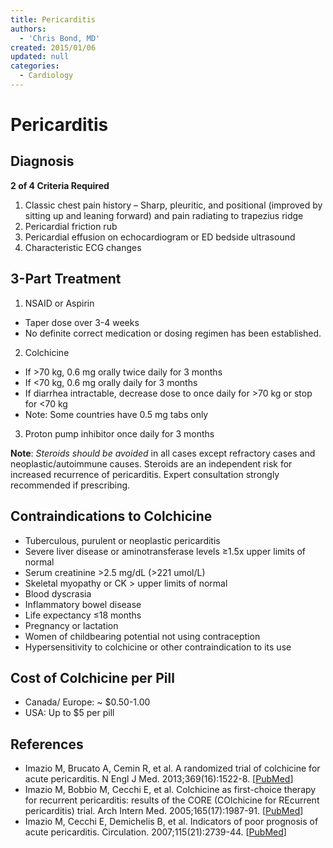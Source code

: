 ```yaml
---
title: Pericarditis
authors:
  - 'Chris Bond, MD'
created: 2015/01/06
updated: null
categories:
  - Cardiology
---
```


# Pericarditis

## Diagnosis

**2 of 4 Criteria Required**

1. Classic chest pain history – Sharp, pleuritic, and positional (improved by sitting up and leaning forward) and pain radiating to trapezius ridge
2. Pericardial friction rub
3. Pericardial effusion on echocardiogram or ED bedside ultrasound
4. Characteristic ECG changes

## 3-Part Treatment

1. <span class="drug">NSAID</span> or <span class="drug">Aspirin</span>
- Taper dose over 3-4 weeks
- No definite correct medication or dosing regimen has been established.
 
2. <span class="drug">Colchicine</span>
- If >70 kg, 0.6 mg orally twice daily for 3 months 
- If <70 kg, 0.6 mg orally daily for 3 months
- If diarrhea intractable, decrease dose to once daily for >70 kg or stop for <70 kg
- Note: Some countries have 0.5 mg tabs only
    
3. <span class="drug">Proton pump inhibitor</span> once daily for 3 months

**Note**: _Steroids should be avoided_ in all cases except refractory cases and neoplastic/autoimmune causes. Steroids are an independent risk for increased recurrence of pericarditis. Expert consultation strongly recommended if prescribing.

## Contraindications to Colchicine

- Tuberculous, purulent or neoplastic pericarditis
- Severe liver disease or aminotransferase levels ≥1.5x upper limits of normal
- Serum creatinine >2.5 mg/dL (>221 umol/L)
- Skeletal myopathy or CK > upper limits of normal
- Blood dyscrasia
- Inflammatory bowel disease
- Life expectancy ≤18 months
- Pregnancy or lactation
- Women of childbearing potential not using contraception
- Hypersensitivity to colchicine or other contraindication to its use

## Cost of Colchicine per Pill

- Canada/ Europe: ~ $0.50-1.00
- USA: Up to $5 per pill

## References

- Imazio M, Brucato A, Cemin R, et al. A randomized trial of colchicine for acute pericarditis. N Engl J Med. 2013;369(16):1522-8. [[PubMed](https://www.ncbi.nlm.nih.gov/pubmed/?term=23992557)]
- Imazio M, Bobbio M, Cecchi E, et al. Colchicine as first-choice therapy for recurrent pericarditis: results of the CORE (COlchicine for REcurrent pericarditis) trial. Arch Intern Med. 2005;165(17):1987-91. [[PubMed](https://www.ncbi.nlm.nih.gov/pubmed/?term=16186468)]
- Imazio M, Cecchi E, Demichelis B, et al. Indicators of poor prognosis of acute pericarditis. Circulation. 2007;115(21):2739-44. [[PubMed](https://www.ncbi.nlm.nih.gov/pubmed/?term=17502574)]

